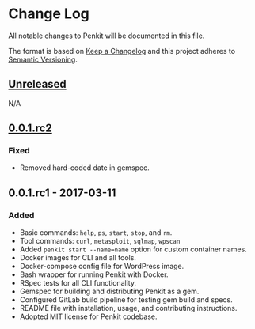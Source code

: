 # Change Log

All notable changes to Penkit will be documented in this file.

The format is based on [Keep a Changelog](http://keepachangelog.com/)
and this project adheres to [Semantic Versioning](http://semver.org/).

## [Unreleased]

N/A

## [0.0.1.rc2]

### Fixed

- Removed hard-coded date in gemspec.

## 0.0.1.rc1 - 2017-03-11

### Added

- Basic commands: `help`, `ps`, `start`, `stop`, and `rm`.
- Tool commands: `curl`, `metasploit`, `sqlmap`, `wpscan`
- Added `penkit start --name=name` option for custom container names.
- Docker images for CLI and all tools.
- Docker-compose config file for WordPress image.
- Bash wrapper for running Penkit with Docker.
- RSpec tests for all CLI functionality.
- Gemspec for building and distributing Penkit as a gem.
- Configured GitLab build pipeline for testing gem build and specs.
- README file with installation, usage, and contributing instructions.
- Adopted MIT license for Penkit codebase.

[Unreleased]: https://gitlab.com/penkit/penkit/compare/v0.0.1.rc2...master
[0.0.1.rc2]: https://gitlab.com/penkit/penkit/compare/v0.0.1.rc1...v0.0.1.rc2
